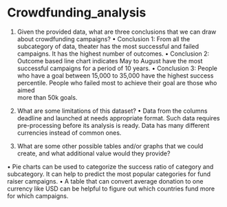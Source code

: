 # Crowdfunding_analysis

1.	Given the provided data, what are three conclusions that we can draw about crowdfunding campaigns? 
 •	Conclusion 1: From all the subcategory of data, theater has the most successful and failed campaigns. It has the highest number of outcomes.
 •	Conclusion 2: Outcome based line chart indicates May to August have the most successful campaigns for a period of 10 years.
 •	Conclusion 3: People who have a goal between 15,000 to 35,000 have the highest success percentile. People who failed most to achieve their goal are those who aimed  
    more than 50k goals.

2.	What are some limitations of this dataset?
 •	Data from the columns deadline and launched at needs appropriate format. Such data requires pre-processing before its analysis is ready. Data has many different 
    currencies instead of common ones. 

3.	What are some other possible tables and/or graphs that we could create, and what additional value would they provide?

 •	Pie charts can be used to categorize the success ratio of category and subcategory. It can help to predict the most popular categories for fund raiser campaigns. 
 •	A table that can convert average donation to one currency like USD can be helpful to figure out which countries fund more for which campaigns.
